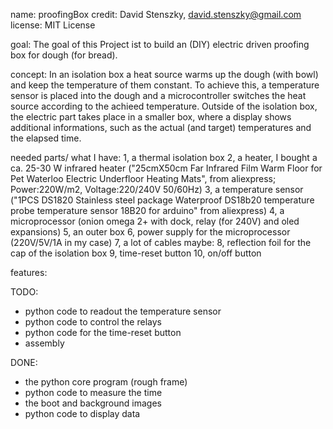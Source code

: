 name: proofingBox
credit: David Stenszky, david.stenszky@gmail.com
license: MIT License

goal: The goal of this Project ist to build an (DIY) electric driven proofing box for dough (for bread).

concept: In an isolation box a heat source warms up the dough (with bowl) and keep the temperature of them constant. To achieve this, a temperature sensor is placed into the dough and a microcontroller switches the heat source according to the achieed temperature. Outside of the isolation box, the electric part takes place in a smaller box, where a display shows additional informations, such as the actual (and target) temperatures and the elapsed time.

needed parts/ what I have:
1, a thermal isolation box
2, a heater, I bought a ca. 25-30 W infrared heater ("25cmX50cm Far Infrared Film Warm Floor for Pet Waterloo Electric Underfloor Heating Mats", from aliexpress; Power:220W/m2, Voltage:220/240V 50/60Hz)
3, a temperature sensor ("1PCS DS1820 Stainless steel package Waterproof DS18b20 temperature probe temperature sensor 18B20 for arduino" from aliexpress)
4, a microprocessor (onion omega 2+ with dock, relay (for 240V) and oled expansions)
5, an outer box
6, power supply for the microprocessor (220V/5V/1A in my case)
7, a lot of cables
maybe:
8, reflection foil for the cap of the isolation box
9, time-reset button
10, on/off button

features:

TODO:
- python code to readout the temperature sensor
- python code to control the relays
- python code for the time-reset button
- assembly

DONE:
- the python core program (rough frame)
- python code to measure the time
- the boot and background images
- python code to display data
